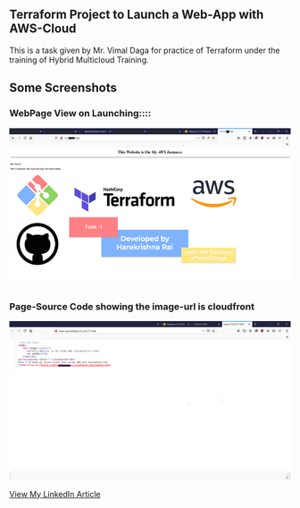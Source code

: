 ## Terraform Project to Launch a Web-App with AWS-Cloud
This is a task given by Mr. Vimal Daga for practice of Terraform under the training of Hybrid Multicloud Training.


## Some Screenshots
### WebPage View on Launching::::
![screenshot for webpage live](screenshot1.png "Woo! My site is up")
### Page-Source Code showing the image-url is cloudfront
![screenshot for webpage Source-Code](screenshot2.png "Source-codes are Boring!!")

[View My LinkedIn Article](https://www.linkedin.com/pulse/launching-webapp-aws-cloud-using-terraform-hare-krishna-rai/ "View My LinkedIN Article")
